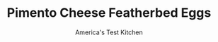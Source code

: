 ---
layout: ../../layouts/MarkdownPostLayout.astro
title: Pimento Cheese Featherbed Eggs
author: America's Test Kitchen
pubDate: 2023-03-15
description: "With a make-ahead element built into the recipe, strata is perfect for a big breakfast crowd. But the traditional sandwich bread doesn’t bring much to the party."
image_url: https://res.cloudinary.com/hksqkdlah/image/upload/ar_1:1,c_fill,dpr_2.0,f_auto,fl_lossy.progressive.strip_profile,g_faces:auto,q_auto:low,w_344/SFS_Pimiento_Cheese_Featherbead_Eggs_13448_vdiuq3
tags: ["Main Courses","Eggs","Cheese","Casseroles","Breakfast & Brunch","Cookbook Collection"]
calories: 3779
protein: 16
carbohydrates: 27
fats: 15
fiber: 1
ingredients: ["1 cup (5 ounces), cornmeal","1 cup (5 ounces), all-purpose flour","2 teaspoons, baking powder","1/2 teaspoon, baking soda","1 1/2 teaspoons, pepper","1/2 teaspoon, salt","1/4 teaspoon, cayenne pepper","1 1/3 cups, whole milk","2 , large eggs, lightly beaten","10 ounces, extra-sharp cheddar cheese, shredded (2 1/2 cups)","1/2 cup plus 2 tablespoons jarred chopped, pimentos","2 , shallots, minced","4 1/2 cups, whole milk","6 , large eggs, lightly beaten","1 tablespoon, Dijon mustard","1 tablespoon, Worcestershire sauce","2 teaspoons, salt"]
serves: 12
time: "2 hours, plus 6 hours refrigerating"
instructions: ["FOR THE CORNBREAD: Adjust oven rack to middle position and heat oven to 400 degrees. Line rimmed baking sheet with parchment paper and spray with vegetable oil spray.","Whisk cornmeal, flour, baking powder, baking soda, pepper, salt, and cayenne together in bowl. Whisk milk and eggs together in separate bowl. Whisk milk-egg mixture into cornmeal mixture until just combined. Pour batter into prepared sheet and spread to cover entire sheet. Bake until lightly browned and edges of cornbread pull away from sides of sheet, 17 to 19 minutes. Let cornbread cool in sheet on wire rack for 10 minutes.","FOR THE CUSTARD: Spray 13 by 9-inch baking dish with oil spray. Tear cornbread into 1-inch pieces and place in prepared dish. Add 1½ cups cheddar, pimentos, and shallots to cornbread and toss to combine.","Whisk milk, eggs, mustard, Worcestershire, and salt together in bowl; pour custard over cornbread mixture. Top with remaining 1 cup cheddar. Cover with plastic wrap, weigh down, and refrigerate for 6 to 24 hours.","Adjust oven rack to middle position and heat oven to 325 degrees. Remove weights from casserole and discard plastic. Bake until lightly browned and center registers 170 degrees, 50 to 60 minutes. Let rest for 15 minutes. Serve."]
nutrition: ["317 mg Potassium, K","388 mg Phosphorus, P","378 mg Calcium, Ca","2 mg Iron, Fe","33 mg Magnesium, Mg","518 mg Sodium, Na","1 mg Zinc, Zn","15 g Total lipid (fat)","1 mg Niacin","4 g Fatty acids, total monounsaturated","1 g Fatty acids, total polyunsaturated","9 mg Vitamin C, total ascorbic acid","2 µg Vitamin D (D2 + D3)","159 mg Cholesterol","7 g Fatty acids, total saturated","1 g Fiber, total dietary","39 µg Folic acid","38 µg Folate, food","7 g Sugars, total","2 µg Vitamin K (phylloquinone)","160 g Water","27 g Carbohydrate, by difference","105 µg Folate, DFE","16 g Protein","1 µg Vitamin B-12","185 µg Vitamin A, RAE","314 kcal Energy","3779 calories"]
notes: "To weigh down the assembled strata, fill two 1-quart zipper-lock bags with rice or sugar and lay them side by side over the plastic-covered surface. Serve the strata with hot sauce."
---